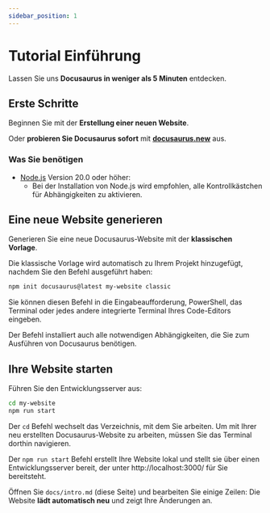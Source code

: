 ```yaml
---
sidebar_position: 1
---
```


# Tutorial Einführung

Lassen Sie uns **Docusaurus in weniger als 5 Minuten** entdecken.

## Erste Schritte

Beginnen Sie mit der **Erstellung einer neuen Website**.

Oder **probieren Sie Docusaurus sofort** mit **[docusaurus.new](https://docusaurus.new)** aus.

### Was Sie benötigen

- [Node.js](https://nodejs.org/en/download/) Version 20.0 oder höher:
  - Bei der Installation von Node.js wird empfohlen, alle Kontrollkästchen für Abhängigkeiten zu aktivieren.

## Eine neue Website generieren

Generieren Sie eine neue Docusaurus-Website mit der **klassischen Vorlage**.

Die klassische Vorlage wird automatisch zu Ihrem Projekt hinzugefügt, nachdem Sie den Befehl ausgeführt haben:

```bash
npm init docusaurus@latest my-website classic
```

Sie können diesen Befehl in die Eingabeaufforderung, PowerShell, das Terminal oder jedes andere integrierte Terminal Ihres Code-Editors eingeben.

Der Befehl installiert auch alle notwendigen Abhängigkeiten, die Sie zum Ausführen von Docusaurus benötigen.

## Ihre Website starten

Führen Sie den Entwicklungsserver aus:

```bash
cd my-website
npm run start
```

Der `cd` Befehl wechselt das Verzeichnis, mit dem Sie arbeiten. Um mit Ihrer neu erstellten Docusaurus-Website zu arbeiten, müssen Sie das Terminal dorthin navigieren.

Der `npm run start` Befehl erstellt Ihre Website lokal und stellt sie über einen Entwicklungsserver bereit, der unter http://localhost:3000/ für Sie bereitsteht.

Öffnen Sie `docs/intro.md` (diese Seite) und bearbeiten Sie einige Zeilen: Die Website **lädt automatisch neu** und zeigt Ihre Änderungen an.